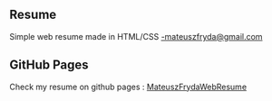 ## Resume
Simple web resume made in HTML/CSS -mateuszfryda@gmail.com

## GitHub Pages
Check my resume on github pages : [MateuszFrydaWebResume](https://matfryda.github.io/web-cv-master/)



